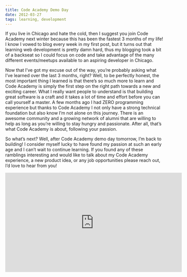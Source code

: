 ```yaml
---
title: Code Academy Demo Day
date: 2012-03-27
tags: learning, development
---
```


If you live in Chicago and hate the cold, then I suggest you join Code Academy next winter because this has been the fastest 3 months of my life! I know I vowed to blog every week in my first post, but it turns out that learning web development is pretty damn hard, thus my blogging took a bit of a backseat so I could focus on code and take advantage of the many different events/meetups available to an aspiring developer in Chicago.

Now that I’ve got my excuse out of the way, you’re probably asking what I’ve learned over the last 3 months, right? Well, to be perfectly honest, the most important thing I learned is that there’s so much more to learn and Code Academy is simply the first step on the right path towards a new and exciting career.  What I really want people to understand is that building great software is a craft and it takes a lot of time and effort before you can call yourself a master. A few months ago I had ZERO programming experience but thanks to Code Academy I not only have a strong technical foundation but also know I’m not alone on this journey. There is an awesome community and a growing network of alumni that are willing to help as long as you’re willing to stay hungry and passionate. After all, that’s what Code Academy is about, following your passion.

So what’s next? Well, after Code Academy demo day tomorrow, I’m back to building! I consider myself lucky to have found my passion at such an early age and I can’t wait to continue learning. If you found any of these ramblings interesting and would like to talk about my Code Academy experience, a new product idea, or any job opportunities please reach out, I’d love to hear from you!

<iframe width="560" height="315" src="https://www.youtube.com/embed/FyyIm1VNlJw" frameborder="0" allowfullscreen></iframe>
